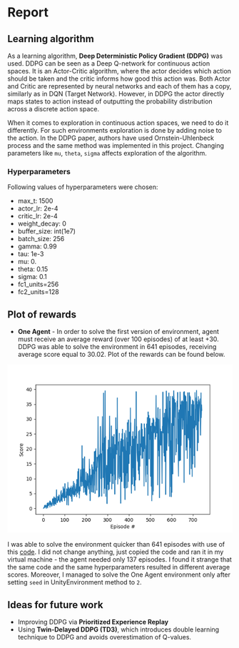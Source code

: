 # Report

## Learning algorithm

As a learning algorithm, **Deep Deterministic Policy Gradient (DDPG)** was used. DDPG can be seen as a Deep Q-network
for continuous action spaces. It is an Actor-Critic algorithm, where the actor decides which action should be taken and 
the critic informs how good this action was. Both Actor and Critic are represented by neural networks and each of them has a copy, 
similarly as in DQN (Target Network). However, in DDPG the actor directly maps states to action instead of outputting the probability 
distribution across a discrete action space.

When it comes to exploration in continuous action spaces, we need to do it differently. For such environments
exploration is done by adding noise to the action. In the DDPG paper, authors have used Ornstein-Uhlenbeck process
and the same method was implemented in this project. Changing parameters like `mu`, `theta`, `sigma` affects
exploration of the algorithm. 

### Hyperparameters

Following values of hyperparameters were chosen:
- max_t: 1500
- actor_lr: 2e-4
- critic_lr: 2e-4
- weight_decay: 0
- buffer_size: int(1e7)
- batch_size: 256
- gamma: 0.99
- tau: 1e-3
- mu: 0.
- theta: 0.15
- sigma: 0.1
- fc1_units=256
- fc2_units=128

## Plot of rewards

- **One Agent** - In order to solve the first version of environment, agent must receive an average reward (over 100 episodes)
of at least +30. DDPG was able to solve the environment in 641 episodes, receiving average score equal to 30.02. Plot of the
rewards can be found below.

![Plot of rewards](results/1_agent_env/agent_scores.png)


I was able to solve the environment quicker than 641 episodes with use of this [code](https://github.com/udacity/deep-reinforcement-learning/blob/master/ddpg-pendulum/ddpg_agent.py).
I did not change anything, just copied the code and ran it in my virtual machine - the agent needed only 137 episodes. 
I found it strange that the same code and the same hyperparameters resulted in different average scores. Moreover, I managed
to solve the One Agent environment only after setting `seed` in UnityEnvironment method to `2`.

## Ideas for future work
- Improving DDPG via **Prioritized Experience Replay**
- Using **Twin-Delayed DDPG (TD3)**, which introduces double learning technique to DDPG and avoids overestimation of Q-values.